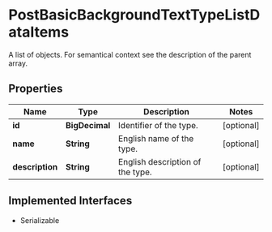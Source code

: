 

# PostBasicBackgroundTextTypeListDataItems

A list of objects. For semantical context see the description of the parent array.

## Properties

Name | Type | Description | Notes
------------ | ------------- | ------------- | -------------
**id** | **BigDecimal** | Identifier of the type. |  [optional]
**name** | **String** | English name of the type. |  [optional]
**description** | **String** | English description of the type. |  [optional]


## Implemented Interfaces

* Serializable


